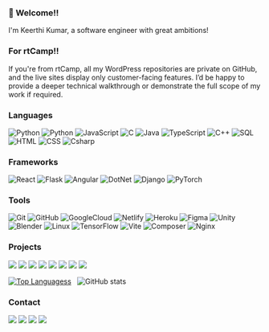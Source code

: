 ### 👋 Welcome!!
I'm Keerthi Kumar, a software engineer with great ambitions! 

### For rtCamp!!
If you're from rtCamp, all my WordPress repositories are private on GitHub, and the live sites display only customer-facing features. I’d be happy to provide a deeper technical walkthrough or demonstrate the full scope of my work if required.

### Languages

![Python](https://img.shields.io/badge/-PHP-000?&logo=Php)
![Python](https://img.shields.io/badge/-Python-000?&logo=Python)
![JavaScript](https://img.shields.io/badge/-JavaScript-000?&logo=JavaScript)
![C](https://img.shields.io/badge/-C-000?&logo=C)
![Java](https://img.shields.io/badge/-Java-000?&logo=Java&logoColor=007396)
![TypeScript](https://img.shields.io/badge/-TypeScript-000?&logo=TypeScript)
![C++](https://img.shields.io/badge/-C++-000?&logo=c%2b%2b&logoColor=00599C)
![SQL](https://img.shields.io/badge/-SQL-000?&logo=MySQL)
![HTML](https://img.shields.io/badge/-HTML-000?&logo=html5)
![CSS](https://img.shields.io/badge/-CSS-000?&logo=css3)
![Csharp](https://img.shields.io/badge/-csharp-000?&logo=csharp)


### Frameworks

![React](https://img.shields.io/badge/-React-000?&logo=React)
![Flask](https://img.shields.io/badge/-Flask-000?&logo=flask)
![Angular](https://img.shields.io/badge/-Angular-000?&logo=Angular)
![DotNet](https://img.shields.io/badge/-DotNet-000?&logo=dotnet)
![Django](https://img.shields.io/badge/-Django-000?&logo=django)
![PyTorch](https://img.shields.io/badge/-PyTorch-000?&logo=PyTorch)

### Tools

![Git](https://img.shields.io/badge/-Git-000?&logo=git)
![GitHub](https://img.shields.io/badge/-GitHub-000?&logo=github)
![GoogleCloud](https://img.shields.io/badge/-GoogleCloud-000?&logo=googlecloud)
![Netlify](https://img.shields.io/badge/-Netlify-000?&logo=netlify)
![Heroku](https://img.shields.io/badge/-Heroku-000?&logo=heroku)
![Figma](https://img.shields.io/badge/-Figma-000?&logo=figma)
![Unity](https://img.shields.io/badge/-Unity-000?&logo=unity)
![Blender](https://img.shields.io/badge/-Blender-000?&logo=blender)
![Linux](https://img.shields.io/badge/-Linux-000?&logo=Linux)
![TensorFlow](https://img.shields.io/badge/-TensorFlow-000?&logo=TensorFlow)
![Vite](https://img.shields.io/badge/-Vite-000?&logo=Vite)
![Composer](https://img.shields.io/badge/-Composer-000?&logo=Composer)
![Nginx](https://img.shields.io/badge/-Nginx-000?&logo=Nginx)


### Projects

[![](https://img.shields.io/badge/-🛒%20Shopping%20Voice%20Assistant-000)](https://github.com/keerthikmr/Voice-assisted-e-commerce-shopping)
[![](https://img.shields.io/badge/-🎥%20Video%20Codec-000)](https://github.com/keerthikmr/video-codec)
[![](https://img.shields.io/badge/-👨‍💼%20Employee%20Management-000)](https://github.com/keerthikmr/Dot-net-EmployeeAPI)
[![](https://img.shields.io/badge/-❔%20Quiz%20App-000)](https://github.com/keerthikmr/Quiz-App)
[![](https://img.shields.io/badge/-🍔%20Kitchen%20Assistant-000)](https://github.com/keerthikmr/acm-hackathon)
[![](https://img.shields.io/badge/-🦕%20DinoStat-000)](https://github.com/chingu-voyages/v48-tier2-team-11)
[![](https://img.shields.io/badge/-✔%20OnTrack-000)](https://github.com/chingu-voyages/v47-tier1-team-02)
[![](https://img.shields.io/badge/-📷%20Arduino%20Camera%20Control-000)](https://github.com/keerthikmr/Arduino-camera-control)

[![Top Languagess](https://github-readme-stat-chi-lac.vercel.app/api/top-langs/?username=keerthikmr&layout=donut\&theme=radical)](https://github.com/keerthikmr/github-readme-stats) 
&nbsp;
![GitHub stats](https://github-readme-stats.vercel.app/api?username=keerthikmr\&show_icons=true\&theme=radical\&rank_icon=github\&hide=stars)

### Contact

[![](https://img.shields.io/badge/-Gmail-000?&logo=gmail)](mailto:keerthikumar.m10@gmail.com)
[![](https://img.shields.io/badge/-LinkedIn-000?&logo=linkedin)](https://www.linkedin.com/in/keerthi-kumar10)
[![](https://img.shields.io/badge/-LeetCode-000?&logo=leetcode)](https://leetcode.com/u/user3178iC/)
[![](https://img.shields.io/badge/-CodeWars-000?&logo=codewars)](https://www.codewars.com/users/Thunder-11)
